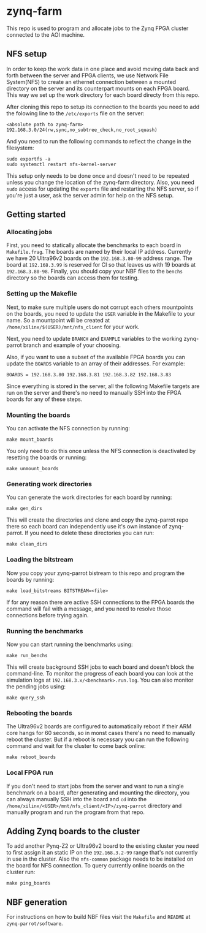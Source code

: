 # zynq-farm
This repo is used to program and allocate jobs to the Zynq FPGA cluster connected to the AOI machine.

## NFS setup
In order to keep the work data in one place and avoid moving data back and forth between the server and FPGA clients, we use Network File System(NFS) to create an ethernet connection between a mounted directory on the server and its counterpart mounts on each FPGA board. This way we set up the work directory for each board directy from this repo.

After cloning this repo to setup its connection to the boards you need to add the folowing line to the `/etc/exports` file on the server:

	<absolute path to zynq-farm> 192.168.3.0/24(rw,sync,no_subtree_check,no_root_squash)

And you need to run the following commands to reflect the change in the filesystem:

	sudo exportfs -a
	sudo systemctl restart nfs-kernel-server

This setup only needs to be done once and doesn't need to be repeated unless you change the location of the zynq-farm directory. Also, you need `sudo` access for updating the `exports` file and restarting the NFS server, so if you're just a user, ask the server admin for help on the NFS setup.

## Getting started
### Allocating jobs
First, you need to statically allocate the benchmarks to each board in `Makefile.frag`. The boards are named by their local IP address. Currently we have 20 Ultra96v2 boards on the `192.168.3.80-99` address range. The board at `192.168.3.99` is reserved for CI so that leaves us with 19 boards at `192.168.3.80-98`. Finally, you should copy your NBF files to the `benchs` directory so the boards can access them for testing.

### Setting up the Makefile
Next, to make sure multiple users do not corrupt each others mountpoints on the boards, you need to update the `USER` variable in the Makefile to your name. So a mountpoint will be created at `/home/xilinx/$(USER)/mnt/nfs_client` for your work.

Next, you need to update `BRANCH` and `EXAMPLE` variables to the working zynq-parrot branch and example of your choosing.

Also, if you want to use a subset of the available FPGA boards you can update the `BOARDS` variable to an array of their addresses. For example:

	BOARDS = 192.168.3.80 192.168.3.81 192.168.3.82 192.168.3.83

Since everything is stored in the server, all the following Makefile targets are run on the server and there's no need to manually SSH into the FPGA boards for any of these steps.

### Mounting the boards
You can activate the NFS connection by running:

	make mount_boards

You only need to do this once unless the NFS connection is deactivated by resetting the boards or running:

	make unmount_boards

### Generating work directories
You can generate the work directories for each board by running:

	make gen_dirs

This will create the directories and clone and copy the zynq-parrot repo there so each board can independently use it's own instance of zynq-parrot. If you need to delete these directories you can run:

	make clean_dirs

### Loading the bitstream
Now you copy your zynq-parrot bistream to this repo and program the boards by running:

	make load_bitstreams BITSTREAM=<file>

If for any reason there are active SSH connections to the FPGA boards the command will fail with a message, and you need to resolve those connections before trying again.

### Running the benchmarks
Now you can start running the benchmarks using:

	make run_benchs

This will create background SSH jobs to each board and doesn't block the command-line. To monitor the progress of each board you can look at the simulation logs at `192.168.3.x/<benchmark>.run.log`. You can also monitor the pending jobs using:

	make query_ssh

### Rebooting the boards
The Ultra96v2 boards are configured to automatically reboot if their ARM core hangs for 60 seconds, so in monst cases there's no need to manually reboot the cluster. But if a reboot is necessary you can run the following command and wait for the cluster to come back online:

	make reboot_boards

### Local FPGA run
If you don't need to start jobs from the server and want to run a single benchmark on a board, after generating and mounting the directory, you can always manually SSH into the board and `cd` into the `/home/xilinx/<USER>/mnt/nfs_client/<IP>/zynq-parrot` directory and manually program and run the program from that repo.

## Adding Zynq boards to the cluster
To add another Pynq-Z2 or Ultra96v2 board to the existing cluster you need to first assign it an static IP on the `192.168.3.2-99` range that's not currently in use in the cluster. Also the `nfs-common` package needs to be installed on the board for NFS connection. To query currently online boards on the cluster run:

	make ping_boards

## NBF generation
For instructions on how to build NBF files visit the `Makefile` and `README` at `zynq-parrot/software`.
